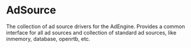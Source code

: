# AdSource

The collection of ad source drivers for the AdEngine.
Provides a common interface for all ad sources and collection of standard ad sources,
like inmemory, database, openrtb, etc.
